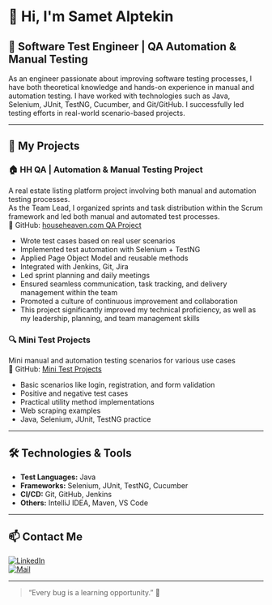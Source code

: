 # 👋 Hi, I'm Samet Alptekin

## 💼 Software Test Engineer | QA Automation & Manual Testing

As an engineer passionate about improving software testing processes, I have both theoretical knowledge and hands-on experience in manual and automation testing. I have worked with technologies such as Java, Selenium, JUnit, TestNG, Cucumber, and Git/GitHub. I successfully led testing efforts in real-world scenario-based projects.

---

## 🚀 My Projects

### 🏠 HH QA | Automation & Manual Testing Project
A real estate listing platform project involving both manual and automation testing processes.  
As the Team Lead, I organized sprints and task distribution within the Scrum framework and led both manual and automated test processes.  
🔗 GitHub: [househeaven.com QA Project](https://github.com/sametalptekin/com.hauseHeaven.git)

- Wrote test cases based on real user scenarios
- Implemented test automation with Selenium + TestNG
- Applied Page Object Model and reusable methods
- Integrated with Jenkins, Git, Jira
- Led sprint planning and daily meetings
- Ensured seamless communication, task tracking, and delivery management within the team
- Promoted a culture of continuous improvement and collaboration
- This project significantly improved my technical proficiency, as well as my leadership, planning, and team management skills

### 🔍 Mini Test Projects
Mini manual and automation testing scenarios for various use cases  
🔗 GitHub: [Mini Test Projects](https://github.com/sametalptekin?tab=repositories)

- Basic scenarios like login, registration, and form validation
- Positive and negative test cases
- Practical utility method implementations
- Web scraping examples
- Java, Selenium, JUnit, TestNG practice

---

## 🛠️ Technologies & Tools

- **Test Languages:** Java
- **Frameworks:** Selenium, JUnit, TestNG, Cucumber  
- **CI/CD:** Git, GitHub, Jenkins  
- **Others:** IntelliJ IDEA, Maven, VS Code

---

## 📫 Contact Me

[![LinkedIn](https://img.shields.io/badge/LinkedIn-blue?style=for-the-badge&logo=linkedin)](https://www.linkedin.com/in/samet-alptekin)  
[![Mail](https://img.shields.io/badge/Yahoo-000?style=for-the-badge&logo=yahoo)](mailto:alptekinsamet@yahoo.com)

---

> “Every bug is a learning opportunity.” 🐞
